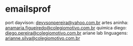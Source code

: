 # emailsprof
port dayvison: deyvsonpereira@yahoo.com.br
artes aninha: anamaria.figueiredo@colegiomotivo.com.br
quimica diego: diego.pereira@colegiomotivo.com.br
ariane lab linguagens: arianne.silva@colegiomotivo.com.br
